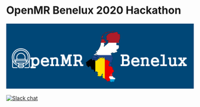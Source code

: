 # OpenMR Benelux 2020 Hackathon

![OpenMRB logo](img/banner.png)

[![Slack chat](https://img.shields.io/badge/chat-on%20slack-red)](https://join.slack.com/t/openmrworkspace/shared_invite/enQtNTI5MDU1NzE1MjQ4LThmMzA0M2Q3MjI3YzUxZmI1MDY3MDUyZWI3MjQwN2NhYjZlMDNmMDE5NTNiYTRkMzJmYzhiZGJiMDZiMzBkNzU)
